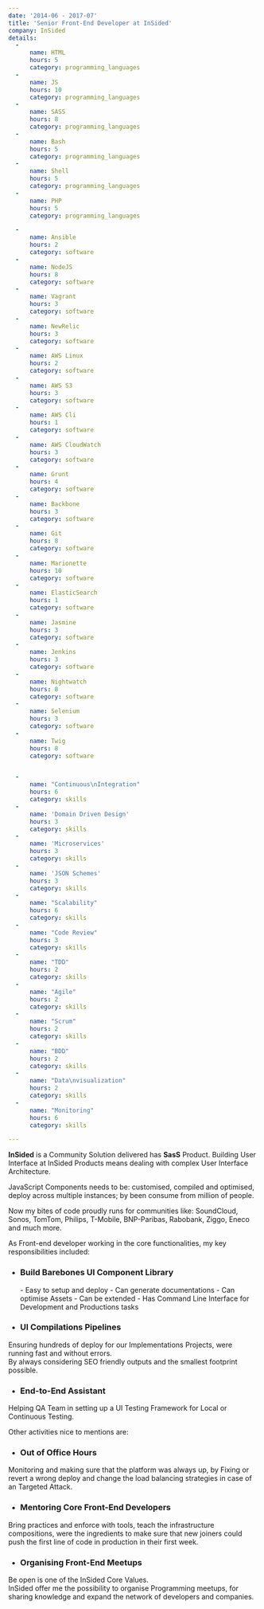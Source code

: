 ```yaml
---
date: '2014-06 - 2017-07'
title: 'Senior Front-End Developer at InSided'
company: InSided
details:
  -
      name: HTML
      hours: 5
      category: programming_languages
  -
      name: JS
      hours: 10
      category: programming_languages
  -
      name: SASS
      hours: 8
      category: programming_languages
  -
      name: Bash
      hours: 5
      category: programming_languages
  -
      name: Shell
      hours: 5
      category: programming_languages
  -
      name: PHP
      hours: 5
      category: programming_languages

  -
      name: Ansible
      hours: 2
      category: software
  -
      name: NodeJS
      hours: 8
      category: software
  -
      name: Vagrant
      hours: 3
      category: software
  -
      name: NewRelic
      hours: 3
      category: software
  -
      name: AWS Linux
      hours: 2
      category: software
  -
      name: AWS S3
      hours: 3
      category: software
  -
      name: AWS Cli
      hours: 1
      category: software
  -
      name: AWS CloudWatch
      hours: 3
      category: software
  -
      name: Grunt
      hours: 4
      category: software
  -
      name: Backbone
      hours: 3
      category: software
  -
      name: Git
      hours: 8
      category: software
  -
      name: Marionette
      hours: 10
      category: software
  -
      name: ElasticSearch
      hours: 1
      category: software
  -
      name: Jasmine
      hours: 3
      category: software
  -
      name: Jenkins
      hours: 3
      category: software
  -
      name: Nightwatch
      hours: 8
      category: software
  -
      name: Selenium
      hours: 3
      category: software
  -
      name: Twig
      hours: 8
      category: software


  -
      name: "Continuous\nIntegration"
      hours: 6
      category: skills
  -
      name: 'Domain Driven Design'
      hours: 3
      category: skills
  -
      name: 'Microservices'
      hours: 3
      category: skills
  -
      name: 'JSON Schemes'
      hours: 3
      category: skills
  -
      name: "Scalability"
      hours: 6
      category: skills
  -
      name: "Code Review"
      hours: 3
      category: skills
  -
      name: "TDD"
      hours: 2
      category: skills
  -
      name: "Agile"
      hours: 2
      category: skills
  -
      name: "Scrum"
      hours: 2
      category: skills
  -
      name: "BDD"
      hours: 2
      category: skills
  -
      name: "Data\nvisualization"
      hours: 2
      category: skills
  -
      name: "Monitoring"
      hours: 6
      category: skills

---
```

**InSided** is a Community Solution delivered has **SasS** Product.
Building User Interface at InSided Products means dealing with complex User Interface Architecture.

JavaScript Components needs to be: customised, compiled and optimised, deploy across multiple instances; by been consume from million of people.

Now my bites of code proudly runs for communities like: SoundCloud, Sonos, TomTom, Philips, T-Mobile, BNP-Paribas, Rabobank, Ziggo, Eneco and much more.

As Front-end developer working in the core functionalities, my key responsibilities included:

  - <h3>Build Barebones UI Component Library</h3>
    - Easy to setup and deploy
    - Can generate documentations
    - Can optimise Assets
    - Can be extended
    - Has Command Line Interface for Development and Productions tasks

  - <h3>UI Compilations Pipelines</h3>
  Ensuring hundreds of deploy for our Implementations Projects, were running fast and without errors.<br/>
  By always considering SEO friendly outputs and the smallest footprint possible.
  
  - <h3>End-to-End Assistant</h3>
  Helping QA Team in setting up a UI Testing Framework for Local or Continuous Testing.

Other activities nice to mentions are:

  - <h3>Out of Office Hours</h3>
  Monitoring and making sure that the platform was always up, by Fixing or revert a wrong deploy and change the load balancing strategies in case of an Targeted Attack.
  
  - <h3>Mentoring Core Front-End Developers</h3>
  Bring practices and enforce with tools, teach the infrastructure compositions, were the ingredients to make sure that new joiners could push the first line of code in production in their first week.

  - <h3>Organising Front-End Meetups</h3>
  Be open is one of the InSided Core Values.<br/>
  InSided offer me the possibility to organise Programming meetups, for sharing knowledge and expand the network of developers and companies.

